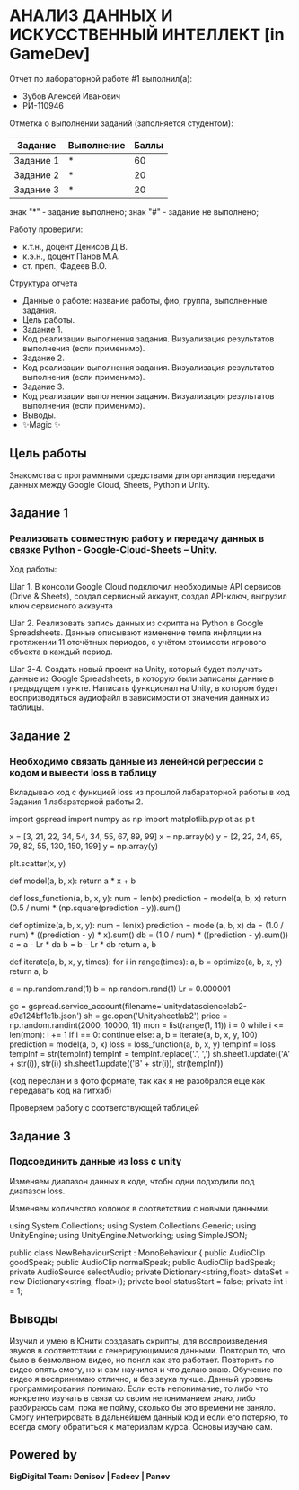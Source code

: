 # АНАЛИЗ ДАННЫХ И ИСКУССТВЕННЫЙ ИНТЕЛЛЕКТ [in GameDev]
Отчет по лабораторной работе #1 выполнил(а):
- Зубов Алексей Иванович
- РИ-110946

Отметка о выполнении заданий (заполняется студентом):

| Задание | Выполнение | Баллы |
| ------ | ------ | ------ |
| Задание 1 | * | 60 |
| Задание 2 | * | 20 |
| Задание 3 | * | 20 |

знак "*" - задание выполнено; знак "#" - задание не выполнено;

Работу проверили:
- к.т.н., доцент Денисов Д.В.
- к.э.н., доцент Панов М.А.
- ст. преп., Фадеев В.О.


Структура отчета

- Данные о работе: название работы, фио, группа, выполненные задания.
- Цель работы.
- Задание 1.
- Код реализации выполнения задания. Визуализация результатов выполнения (если применимо).
- Задание 2.
- Код реализации выполнения задания. Визуализация результатов выполнения (если применимо).
- Задание 3.
- Код реализации выполнения задания. Визуализация результатов выполнения (если применимо).
- Выводы.
- ✨Magic ✨

## Цель работы
Знакомства с программными средствами для организции передачи данных между Google Cloud, Sheets, Python и Unity.

## Задание 1
### Реализовать совместную работу и передачу данных в связке Python - Google-Cloud-Sheets – Unity.

Ход работы:

Шаг 1. В консоли Google Cloud подключил необходимые API сервисов (Drive & Sheets), создал сервисный аккаунт, создал API-ключ, выгрузил ключ сервисного аккаунта

Шаг 2. Реализовать запись данных из скрипта на Python в Google Spreadsheets. Данные описывают изменение темпа инфляции на протяжении 11 отсчётных периодов, с учётом стоимости игрового объекта в каждый период.

Шаг 3-4. Создать новый проект на Unity, который будет получать данные из Google Spreadsheets, в которую были записаны данные в предыдущем пункте. Написать функционал на Unity, в котором будет воспризводиться аудиофайл в зависимости от значения данных из таблицы.

## Задание 2
### Необходимо связать данные из ленейной регрессии с кодом и вывести loss в таблицу

Вкладываю код с функцией loss из прошлой лабараторной работы в код Задания 1 лабараторной работы 2.

import gspread import numpy as np import matplotlib.pyplot as plt

x = [3, 21, 22, 34, 54, 34, 55, 67, 89, 99] x = np.array(x) y = [2, 22, 24, 65, 79, 82, 55, 130, 150, 199] y = np.array(y)

plt.scatter(x, y)

def model(a, b, x): return a * x + b

def loss_function(a, b, x, y): num = len(x) prediction = model(a, b, x) return (0.5 / num) * (np.square(prediction - y)).sum()

def optimize(a, b, x, y): num = len(x) prediction = model(a, b, x) da = (1.0 / num) * ((prediction - y) * x).sum() db = (1.0 / num) * ((prediction - y).sum()) a = a - Lr * da b = b - Lr * db return a, b

def iterate(a, b, x, y, times): for i in range(times): a, b = optimize(a, b, x, y) return a, b

a = np.random.rand(1) b = np.random.rand(1) Lr = 0.000001

gc = gspread.service_account(filename='unitydatasciencelab2-a9a124bf1c1b.json') sh = gc.open('Unitysheetlab2') price = np.random.randint(2000, 10000, 11) mon = list(range(1, 11)) i = 0 while i <= len(mon): i += 1 if i == 0: continue else: a, b = iterate(a, b, x, y, 100) prediction = model(a, b, x) loss = loss_function(a, b, x, y) tempInf = loss tempInf = str(tempInf) tempInf = tempInf.replace('.', ',') sh.sheet1.update(('A' + str(i)), str(i)) sh.sheet1.update(('B' + str(i)), str(tempInf))

(код переслан и в фото формате, так как я не разобрался еще как передавать код на гитхаб)

Проверяем работу с соответствующей таблицей

## Задание 3
### Подсоединить данные из loss с unity

Изменяем диапазон данных в коде, чтобы одни подходили под диапазон loss.

Изменяем количество колонок в соответствии с новыми данными.

using System.Collections; using System.Collections.Generic; using UnityEngine; using UnityEngine.Networking; using SimpleJSON;

public class NewBehaviourScript : MonoBehaviour { public AudioClip goodSpeak; public AudioClip normalSpeak; public AudioClip badSpeak; private AudioSource selectAudio; private Dictionary<string,float> dataSet = new Dictionary<string, float>(); private bool statusStart = false; private int i = 1;

## Выводы

Изучил и умею в Юнити создавать скрипты, для воспроизведения звуков в соответствии с генерирующимися данными. Повторил то, что было в безмолвном видео, но понял как это работает. Повторить по видео опять смогу, но и сам научился и что делаю знаю. Обучение по видео я воспринимаю отлично, и без звука лучше. Данный уровень программирования понимаю. Если есть непонимание, то либо что конкретно изучать в связи со своим непониманием знаю, либо разбираюсь сам, пока не пойму, сколько бы это времени не заняло. Смогу интегрировать в дальнейшем данный код и если его потеряю, то всегда смогу обратиться к материалам курса. Основы изучаю сам.

## Powered by

**BigDigital Team: Denisov | Fadeev | Panov**
